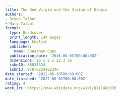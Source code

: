 ```yaml
---
title: The Red Virgin and the Vision of Utopia
authors:
- Bryan Talbot
- Mary Talbot
format:
  type: Hardcover
  print_length: 144 pages
  language: English
  publisher:
    name: Jonathan Cape
  publication_date: '2016-05-05T00:00:00Z'
  dimensions: 16 x 2 x 22.3 cm
  isbn10: 38831334
  isbn13: 978-0224102346
date_started: '2022-05-10T00:00:00Z'
date_finished: '2022-06-01T00:00:00Z'
rating: 4
work_iri: https://www.wikidata.org/wiki/Q117480339
---
```


